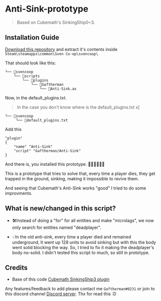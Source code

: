# Anti-Sink-prototype
> Based on Cubemath's SinkingShip0~3.

## Installation Guide

[Download this repository](https://github.com/Gaftherman/Anti-Sink-prototype/archive/refs/heads/main.zip) and extract it's contents inside `Steam\steamapps\common\Sven Co-op\svencoop\`

That should look like this:

```
└── 📁svencoop
    └── 📁scripts
        └── 📁plugins
            └── 📁Gaftherman
                └── 📄Anti-Sink.as      
```

Now, in the default_plugins.txt. 

> In the case you don't know where is the default_plugins.txt x[
```
└── 📁svencoop
     └── 📄default_plugins.txt
```

Add this
```
"plugin"
{
	"name" "Anti-Sink"
	"script" "Gaftherman/Anti-Sink"
} 
```

And there is, you installed this prototype. 🎉🎉🎉🎉🎉🎉

This is a prototype that tries to solve that, every time a player dies, they get trapped in the ground, sinking, making it impossible to revive them.

And seeing that Cubemath's Anti-Sink works "good" I tried to do some improvments.

## What is new/changed in this script?

- 🛠Instead of doing a "for" for all entities and make "microlags", we now only search for entities named "deadplayer".

- 💡In the old anti-sink, every time a player died and remained underground, It went up 128 units to avoid sinking but with this the body went solid blocking the way. So, I tried to fix it making the deadplayer's body no-solid. I didn't tested this script to much, so still in prototype.

## Credits

* Base of this code [Cubemath SinkingShip3 plugin](https://github.com/CubeMath/UCHFastDL2/blob/master/svencoop/scripts/plugins/cubemath/SinkingShip3.as)

Any features/feedback to add please contact me `Gaftherman#0231` or join to this discord channel [Discord server](https://discord.gg/VsNnE3A7j8).
Thx for read this :D
